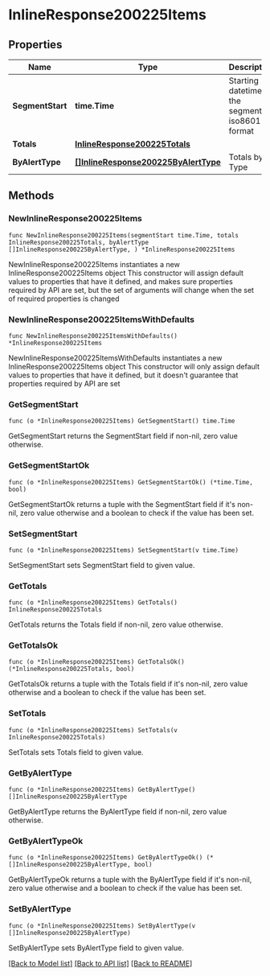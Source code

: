 # InlineResponse200225Items

## Properties

Name | Type | Description | Notes
------------ | ------------- | ------------- | -------------
**SegmentStart** | **time.Time** | Starting datetime of the segment in iso8601 format | 
**Totals** | [**InlineResponse200225Totals**](InlineResponse200225Totals.md) |  | 
**ByAlertType** | [**[]InlineResponse200225ByAlertType**](InlineResponse200225ByAlertType.md) | Totals by Type | 

## Methods

### NewInlineResponse200225Items

`func NewInlineResponse200225Items(segmentStart time.Time, totals InlineResponse200225Totals, byAlertType []InlineResponse200225ByAlertType, ) *InlineResponse200225Items`

NewInlineResponse200225Items instantiates a new InlineResponse200225Items object
This constructor will assign default values to properties that have it defined,
and makes sure properties required by API are set, but the set of arguments
will change when the set of required properties is changed

### NewInlineResponse200225ItemsWithDefaults

`func NewInlineResponse200225ItemsWithDefaults() *InlineResponse200225Items`

NewInlineResponse200225ItemsWithDefaults instantiates a new InlineResponse200225Items object
This constructor will only assign default values to properties that have it defined,
but it doesn't guarantee that properties required by API are set

### GetSegmentStart

`func (o *InlineResponse200225Items) GetSegmentStart() time.Time`

GetSegmentStart returns the SegmentStart field if non-nil, zero value otherwise.

### GetSegmentStartOk

`func (o *InlineResponse200225Items) GetSegmentStartOk() (*time.Time, bool)`

GetSegmentStartOk returns a tuple with the SegmentStart field if it's non-nil, zero value otherwise
and a boolean to check if the value has been set.

### SetSegmentStart

`func (o *InlineResponse200225Items) SetSegmentStart(v time.Time)`

SetSegmentStart sets SegmentStart field to given value.


### GetTotals

`func (o *InlineResponse200225Items) GetTotals() InlineResponse200225Totals`

GetTotals returns the Totals field if non-nil, zero value otherwise.

### GetTotalsOk

`func (o *InlineResponse200225Items) GetTotalsOk() (*InlineResponse200225Totals, bool)`

GetTotalsOk returns a tuple with the Totals field if it's non-nil, zero value otherwise
and a boolean to check if the value has been set.

### SetTotals

`func (o *InlineResponse200225Items) SetTotals(v InlineResponse200225Totals)`

SetTotals sets Totals field to given value.


### GetByAlertType

`func (o *InlineResponse200225Items) GetByAlertType() []InlineResponse200225ByAlertType`

GetByAlertType returns the ByAlertType field if non-nil, zero value otherwise.

### GetByAlertTypeOk

`func (o *InlineResponse200225Items) GetByAlertTypeOk() (*[]InlineResponse200225ByAlertType, bool)`

GetByAlertTypeOk returns a tuple with the ByAlertType field if it's non-nil, zero value otherwise
and a boolean to check if the value has been set.

### SetByAlertType

`func (o *InlineResponse200225Items) SetByAlertType(v []InlineResponse200225ByAlertType)`

SetByAlertType sets ByAlertType field to given value.



[[Back to Model list]](../README.md#documentation-for-models) [[Back to API list]](../README.md#documentation-for-api-endpoints) [[Back to README]](../README.md)


